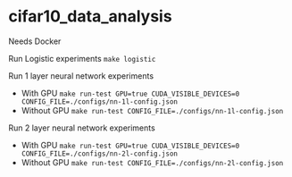 # cifar10_data_analysis


Needs Docker


Run Logistic experiments
`make logistic`

Run 1 layer neural network experiments
* With GPU `make run-test GPU=true CUDA_VISIBLE_DEVICES=0 CONFIG_FILE=./configs/nn-1l-config.json`
* Without GPU `make run-test CONFIG_FILE=./configs/nn-1l-config.json`


Run 2 layer neural network experiments
* With GPU `make run-test GPU=true CUDA_VISIBLE_DEVICES=0 CONFIG_FILE=./configs/nn-2l-config.json`
* Without GPU `make run-test CONFIG_FILE=./configs/nn-2l-config.json`